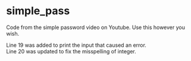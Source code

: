 # simple_pass
Code from the simple password video on Youtube. Use this however you wish.

Line 19 was added to print the input that caused an error.  
Line 20 was updated to fix the misspelling of integer.
